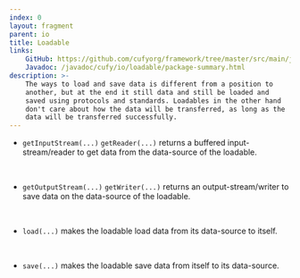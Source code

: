 ```yaml
---
index: 0
layout: fragment
parent: io
title: Loadable
links:
    GitHub: https://github.com/cufyorg/framework/tree/master/src/main/java/cufy/io/loadable
    Javadoc: /javadoc/cufy/io/loadable/package-summary.html
description: >-
    The ways to load and save data is different from a position to
    another, but at the end it still data and still be loaded and
    saved using protocols and standards. Loadables in the other hand
    don't care about how the data will be transferred, as long as the
    data will be transferred successfully.
---
```


- `getInputStream(...)` `getReader(...)` returns a buffered
input-stream/reader to get data from the data-source of the loadable.
<br>

- `getOutputStream(...)` `getWriter(...)` returns an
output-stream/writer to save data on the data-source of the loadable. 
<br>

- `load(...)` makes the loadable load data from its data-source to
itself.
<br>

- `save(...)` makes the loadable save data from itself to its
data-source.